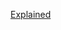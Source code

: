 [Explained](https://leetcode.com/problems/most-stones-removed-with-same-row-or-column/discuss/2812932/C++-Easy-UnderStanding-oror-DFS-Approach-oror-Video-Solution.)